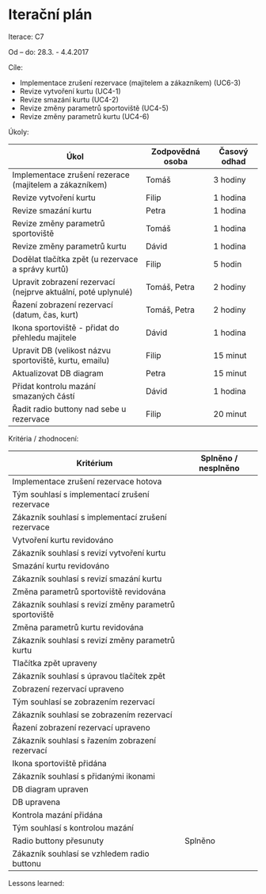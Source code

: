 <h1>Iterační plán</h1>
Iterace:  C7

Od – do:
28.3. - 4.4.2017

Cíle:
- Implementace zrušení rezervace (majitelem a zákazníkem) (UC6-3)
- Revize vytvoření kurtu (UC4-1)
- Revize smazání kurtu (UC4-2)
- Revize změny parametrů sportoviště (UC4-5)
- Revize změny parametrů kurtu (UC4-6)

Úkoly:

|Úkol|	Zodpovědná osoba|	Časový odhad|
|---|---|---|
|Implementace zrušení rezerace (majitelem a zákazníkem)|Tomáš|3 hodiny|
|Revize vytvoření kurtu|Filip|1 hodina|
|Revize smazání kurtu|Petra|1 hodina|
|Revize změny parametrů sportoviště|Tomáš|1 hodina|
|Revize změny parametrů kurtu|Dávid|1 hodina|
|Dodělat tlačítka zpět (u rezervace a správy kurtů)|Filip|5 hodin|
|Upravit zobrazení rezervací (nejprve aktuální, poté uplynulé)|Tomáš, Petra|2 hodiny|
|Řazení zobrazení rezervací (datum, čas, kurt)|Tomáš, Petra|2 hodiny|
|Ikona sportoviště - přidat do přehledu majitele|Dávid|1 hodina|
|Upravit DB (velikost názvu sportoviště, kurtu, emailu)|Filip|15 minut|
|Aktualizovat DB diagram|Petra|15 minut|
|Přidat kontrolu mazání smazaných částí|Dávid|1 hodina|
|Řadit radio buttony nad sebe u rezervace|Filip|20 minut|


Kritéria / zhodnocení:

|Kritérium	|Splněno / nesplněno|
|---|---|
|Implementace zrušení rezervace hotova||
|Tým souhlasí s implementací zrušení rezervace||
|Zákazník souhlasí s implementací zrušení rezervace||
|Vytvoření kurtu revidováno||
|Zákazník souhlasí s revizí vytvoření kurtu||
|Smazání kurtu revidováno||
|Zákazník souhlasí s revizí smazání kurtu||
|Změna parametrů sportoviště revidována||
|Zákazník souhlasí s revizí změny parametrů sportoviště||
|Změna parametrů kurtu revidována||
|Zákazník souhlasí s revizí změny parametrů kurtu||
|Tlačítka zpět upraveny||
|Zákazník souhlasí s úpravou tlačítek zpět||
|Zobrazení rezervací upraveno||
|Tým souhlasí se zobrazením rezervací||
|Zákazník souhlasí se zobrazením rezervací||
|Řazení zobrazení rezervací upraveno||
|Zákazník souhlasí s řazením zobrazení rezervací||
|Ikona sportoviště přidána||
|Zákazník souhlasí s přidanými ikonami||
|DB diagram upraven||
|DB upravena||
|Kontrola mazání přidána||
|Tým souhlasí s kontrolou mazání||
|Radio buttony přesunuty|Splněno|
|Zákazník souhlasí se vzhledem radio buttonu||


Lessons learned:
